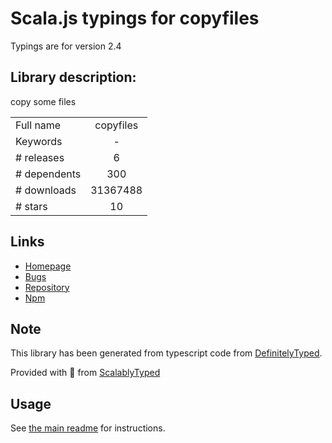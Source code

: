 
# Scala.js typings for copyfiles

Typings are for version 2.4

## Library description:
copy some files

|                    |                 |
| ------------------ | :-------------: |
| Full name          | copyfiles |
| Keywords           | - |
| # releases         | 6 |
| # dependents       | 300 |
| # downloads        | 31367488 |
| # stars            | 10 |

## Links
- [Homepage](https://github.com/calvinmetcalf/copyfiles#readme)
- [Bugs](https://github.com/calvinmetcalf/copyfiles/issues)
- [Repository](https://github.com/calvinmetcalf/copyfiles)
- [Npm](https://www.npmjs.com/package/copyfiles)
    


## Note
This library has been generated from typescript code from [DefinitelyTyped](https://definitelytyped.org).

Provided with :purple_heart: from [ScalablyTyped](https://github.com/oyvindberg/ScalablyTyped)

## Usage
See [the main readme](../../readme.md) for instructions.


